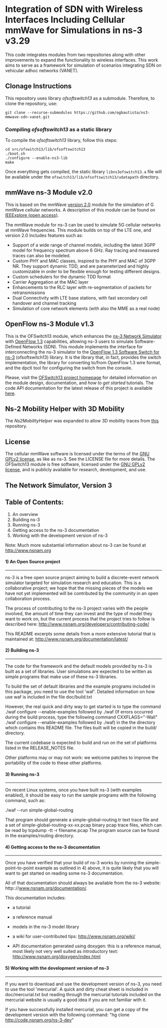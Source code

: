 # Integration of SDN with Wireless Interfaces Including Cellular mmWave for Simulations in ns-3 v3.29

This code integrates modules from two repositories along with other improvements to expand the functionality to wireless interfaces.
This work aims to serve as a framework for simulation of scenarios integrating SDN on vehicular adhoc networks (VANET).

## Clonage Instructions

This repository uses library *ofsoftswitch13* as a submodule. Therefore, to clone the repository, use:

```
git clone --recurse-submodules https://github.com/ogbautista/ns3-mmwave-sdn-vanet.git
```

### Compiling *ofsoftswitch13* as a static library

To compile the *ofsoftswitch13* library, follow this steps:
```
cd src/ofswitch13/lib/ofsoftswitch13
./boot.sh
./configure --enable-ns3-lib
make
```

Once  everything  gets  compiled,   the  static  library `libns3ofswitch13.a` file  will  be  available  under  the `ofswitch13/lib/ofsoftswitch13/udatapath` directory.

## mmWave ns-3 Module v2.0

This is based on the mmWave [version 2.0](https://github.com/nyuwireless-unipd/ns3-mmwave/releases/tag/V2.0 "mmWave 2.0 github repository") module for the simulation of G mmWave cellular networks. A description of this module can be found on [IEEExplore (open access)](https://ieeexplore.ieee.org/document/8344116/ "mmwave paper").

The mmWave module for ns-3 can be used to simulate 5G cellular networks at mmWave frequencies. 
This module builds on top of the LTE one, and version 2.0 includes features such as:
- Support of a wide range of channel models, including the latest 3GPP model for frequency spectrum above 6 GHz. Ray tracing and measured traces can also be modeled.
- Custom PHY and MAC classes, inspired to the PHY and MAC of 3GPP NR. They support dynamic TDD, and are parameterized and highly customizable in order to be flexible enough for testing different designs.
- Custom schedulers for the dynamic TDD format
- Carrier Aggregation at the MAC layer
- Enhancements to the RLC layer with re-segmentation of packets for retransmissions
- Dual Connectivity with LTE base stations, with fast secondary cell handover and channel tracking
- Simulation of core network elements (with also the MME as a real node)

## OpenFlow ns-3 Module v1.3

This is the OFSwitch13 module, which enhances the [ns-3 Network Simulator][ns-3] with [OpenFlow 1.3][ofp13] capabilities, allowing ns-3 users to simulate Software-Defined Networks (SDN). 
This module implements the interface for interconnecting the ns-3 simulator to the [OpenFlow 1.3 Software Switch for ns-3][ofs13] (ofsoftswitch13) library. It is the library that, in fact, provides the switch implementation, the library for converting to/from OpenFlow 1.3 wire format, and the dpctl tool for configuring the switch from the console.

Please, visit the [OFSwitch13 project homepage][project] for detailed information on the module design, documentation, and *how to get started* tutorials. The code API documentation for the latest release of this project is available [here][apidoc].

## Ns-2 Mobility Helper with 3D Mobility

The  *Ns2MobilityHelper* was expanded to allow 3D mobility traces from [this][ns2mobility] repository.


## License ##

The cellular mmWave software is licensed under the terms of the [GNU GPLv2 license][gpl], as like as ns-3. See the LICENSE file for more details.
The OFSwitch13 module is free software, licensed under the [GNU GPLv2 license][gpl], and is publicly available for research, development, and use.


## The Network Simulator, Version 3 ##

Table of Contents:
------------------

1) An overview
2) Building ns-3
3) Running ns-3
4) Getting access to the ns-3 documentation
5) Working with the development version of ns-3

Note:  Much more substantial information about ns-3 can be found at
http://www.nsnam.org

#### 1) An Open Source project
------------------------------

ns-3 is a free open source project aiming to build a discrete-event
network simulator targeted for simulation research and education.
This is a collaborative project; we hope that
the missing pieces of the models we have not yet implemented
will be contributed by the community in an open collaboration
process.

The process of contributing to the ns-3 project varies with
the people involved, the amount of time they can invest
and the type of model they want to work on, but the current
process that the project tries to follow is described here:
http://www.nsnam.org/developers/contributing-code/

This README excerpts some details from a more extensive
tutorial that is maintained at:
http://www.nsnam.org/documentation/latest/

#### 2) Building ns-3
---------------------

The code for the framework and the default models provided
by ns-3 is built as a set of libraries. User simulations
are expected to be written as simple programs that make
use of these ns-3 libraries.

To build the set of default libraries and the example
programs included in this package, you need to use the
tool 'waf'. Detailed information on how use waf is 
included in the file doc/build.txt

However, the real quick and dirty way to get started is to
type the command
  ./waf configure --enable-examples
followed by
  ./waf 
(If errors occurred during the build process, type the following command
  CXXFLAGS="-Wall" ./waf  configure --enable-examples
followed by
  ./waf)
in the the directory which contains
this README file. The files built will be copied in the
build/ directory.

The current codebase is expected to build and run on the
set of platforms listed in the RELEASE_NOTES file.

Other platforms may or may not work: we welcome patches to 
improve the portability of the code to these other platforms. 

#### 3) Running ns-3
--------------------

On recent Linux systems, once you have built ns-3 (with examples
enabled), it should be easy to run the sample programs with the
following command, such as:

  ./waf --run simple-global-routing

That program should generate a simple-global-routing.tr text 
trace file and a set of simple-global-routing-xx-xx.pcap binary
pcap trace files, which can be read by tcpdump -tt -r filename.pcap
The program source can be found in the examples/routing directory.

#### 4) Getting access to the ns-3 documentation
------------------------------------------------

Once you have verified that your build of ns-3 works by running
the simple-point-to-point example as outlined in 4) above, it is
quite likely that you will want to get started on reading
some ns-3 documentation. 

All of that documentation should always be available from
the ns-3 website: http:://www.nsnam.org/documentation/.

This documentation includes:

  - a tutorial
 
  - a reference manual

  - models in the ns-3 model library

  - a wiki for user-contributed tips: http://www.nsnam.org/wiki/

  - API documentation generated using doxygen: this is
    a reference manual, most likely not very well suited 
    as introductory text:
    http://www.nsnam.org/doxygen/index.html

#### 5) Working with the development version of ns-3
----------------------------------------------------

If you want to download and use the development version 
of ns-3, you need to use the tool 'mercurial'. A quick and
dirty cheat sheet is included in doc/mercurial.txt but
reading through the mercurial tutorials included on the
mercurial website is usually a good idea if you are not
familiar with it.

If you have successfully installed mercurial, you can get
a copy of the development version with the following command:
"hg clone http://code.nsnam.org/ns-3-dev"

[ns-3]: https://www.nsnam.org
[ofp13]: https://www.opennetworking.org/sdn-resources/technical-library
[ofs13]: https://github.com/ljerezchaves/ofsoftswitch13
[project]: http://www.lrc.ic.unicamp.br/ofswitch13/
[apidoc]: http://www.lrc.ic.unicamp.br/ofswitch13/doc/html/index.html
[gpl]: http://www.gnu.org/copyleft/gpl.html
[ns2mobility]: https://github.com/ogbautista/Ns2MobilityHelper
